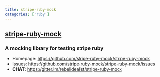 ```yaml
---
title: stripe-ruby-mock
categories: ['ruby']
---
```

## [stripe-ruby-mock](https://github.com/stripe-ruby-mock/stripe-ruby-mock)

### A mocking library for testing stripe ruby


* Homepage: https://github.com/stripe-ruby-mock/stripe-ruby-mock
* Issues: https://github.com/stripe-ruby-mock/stripe-ruby-mock/issues
* **CHAT**: https://gitter.im/rebelidealist/stripe-ruby-mock
